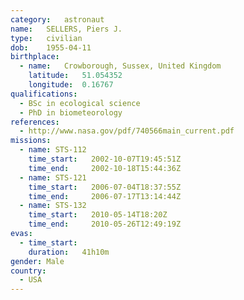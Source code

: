 ```yaml
---
category:	astronaut
name:	SELLERS, Piers J.
type:	civilian
dob:	1955-04-11
birthplace:
  - name:	Crowborough, Sussex, United Kingdom
    latitude:	51.054352
    longitude:	0.16767
qualifications:
  - BSc in ecological science
  - PhD in biometeorology
references:
  - http://www.nasa.gov/pdf/740566main_current.pdf
missions:
  - name: STS-112
    time_start:   2002-10-07T19:45:51Z
    time_end:     2002-10-18T15:44:36Z
  - name: STS-121
    time_start:   2006-07-04T18:37:55Z
    time_end:     2006-07-17T13:14:44Z
  - name: STS-132
    time_start:   2010-05-14T18:20Z
    time_end:     2010-05-26T12:49:19Z
evas:
  - time_start: 
    duration:   41h10m
gender:	Male
country:
  - USA
---
```

